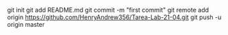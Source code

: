 git init
git add README.md
git commit -m "first commit"
git remote add origin https://github.com/HenryAndrew356/Tarea-Lab-21-04.git
git push -u origin master
